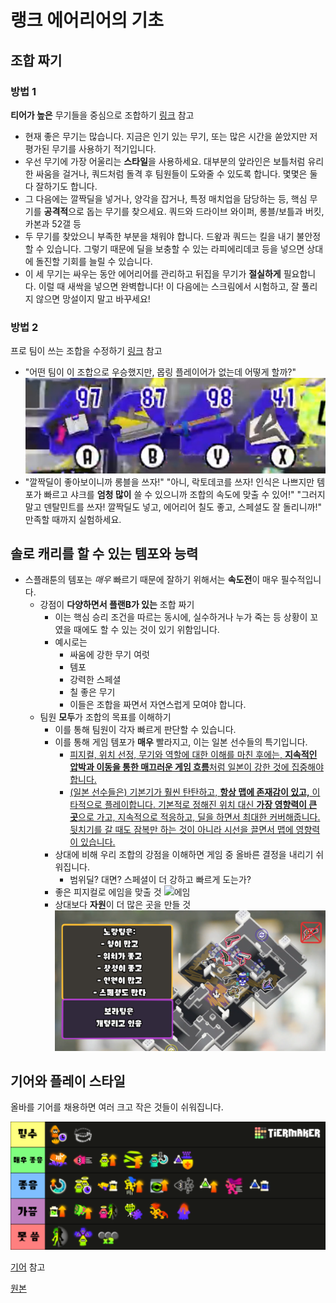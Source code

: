 # 랭크 에어리어의 기초

## 조합 짜기

### 방법 1

**티어가 높은** 무기들을 중심으로 조합하기
[링크](https://x.com/PinkPuffyPastry/status/1842952877108756626) 참고

- 현재 좋은 무기는 많습니다. 지금은 인기 있는 무기, 또는 많은 시간을 쏟았지만 저평가된 무기를 사용하기 적기입니다.
- 우선 무기에 가장 어울리는 **스타일**을 사용하세요. 대부분의 앞라인은 보틀처럼 유리한 싸움을 걸거나, 쿼드처럼 돌격 후 팀원들이 도와줄 수 있도록 합니다. 몇몇은 둘 다 잘하기도 합니다.
- 그 다음에는 깔짝딜을 넣거나, 양각을 잡거나, 특정 매치업을 담당하는 등, 핵심 무기를 **공격적**으로 돕는 무기를 찾으세요. 쿼드와 드라이브 와이퍼, 롱블/보틀과 버킷, 카본과 52갤 등
- 두 무기를 찾았으니 부족한 부분을 채워야 합니다. 드왚과 쿼드는 킬을 내기 불안정할 수 있습니다. 그렇기 때문에 딜을 보충할 수 있는 라피에리데코 등을 넣으면 상대에 돌진할 기회를 늘릴 수 있습니다.
- 이 세 무기는 싸우는 동안 에어리어를 관리하고 뒤집을 무기가 **절실하게** 필요합니다. 이럴 때 새싹을 넣으면 완벽합니다! 이 다음에는 스크림에서 시험하고, 잘 풀리지 않으면 망설이지 말고 바꾸세요!

### 방법 2

프로 팀이 쓰는 조합을 수정하기
[링크](https://bsky.app/profile/pinkpuffypastry.bsky.social/post/3l5whrxj6iv26) 참고

- "어떤 팀이 이 조합으로 우승했지만, 몹링 플레이어가 없는데 어떻게 할까?"
  ![몹링](./assets/chara.jpg)
- "깔짝딜이 좋아보이니까 롱블을 쓰자!" "아니, 락토데코를 쓰자! 인식은 나쁘지만 템포가 빠르고 샤크를 **엄청 많이** 쓸 수 있으니까 조합의 속도에 맞출 수 있어!" "그러지 말고 덴탈민트를 쓰자! 깔짝딜도 넣고, 에어리어 칠도 좋고, 스페셜도 잘 돌리니까!" 만족할 때까지 실험하세요.

## 솔로 캐리를 할 수 있는 템포와 능력

- 스플래툰의 템포는 _매우_ 빠르기 때문에 잘하기 위해서는 **속도전**이 매우 필수적입니다.
  - 강점이 **다양하면서 플랜B가 있는** 조합 짜기
    - 이는 핵심 승리 조건을 따르는 동시에, 실수하거나 누가 죽는 등 상황이 꼬였을 때에도 할 수 있는 것이 있기 위함입니다.
    - 예시로는
      - 싸움에 강한 무기 여럿
      - 템포
      - 강력한 스페셜
      - 칠 좋은 무기
      - 이들은 조합을 짜면서 자연스럽게 모여야 합니다.
  - 팀원 **모두**가 조합의 목표를 이해하기
    - 이를 통해 팀원이 각자 빠르게 판단할 수 있습니다.
    - 이를 통해 게임 템포가 **매우** 빨라지고, 이는 일본 선수들의 특기입니다.
      - [피지컬, 위치 선정, 무기와 역할에 대한 이해를 마친 후에는, **지속적인 압박과 이동을 통한 매끄러운 게임 흐름**처럼 일본이 강한 것에 집중해야 합니다.](https://x.com/Xenithvee/status/1826387362655731912)
      - [(일본 선수들은) 기본기가 훨씬 탄탄하고, **항상 맵에 존재감이 있고,** 이타적으로 플레이합니다. 기본적로 정해진 위치 대신 **가장 영향력이 큰 곳**으로 가고, 지속적으로 적응하고, 딜을 하면서 최대한 커버해줍니다. 뒷치기를 갈 때도 잠복만 하는 것이 아니라 시선을 끌면서 맵에 영향력이 있습니다.](https://bsky.app/profile/greyspl.bsky.social/post/3l5w3p7kbpr2k)
    - 상대에 비해 우리 조합의 강점을 이해하면 게임 중 올바른 결정을 내리기 쉬워집니다.
      - 범위딜? 대면? 스페셜이 더 강하고 빠르게 도는가?
    - 좋은 피지컬로 에임을 맞출 것
      ![에임]()
    - 상대보다 **자원**이 더 많은 곳을 만들 것
      ![자원](./assets/resources-kr.png)

## 기어와 플레이 스타일

올바를 기어를 채용하면 여러 크고 작은 것들이 쉬워집니다.

![기어](./assets/abilities-kr.png)

[기어](./Abilities.md) 참고

[원본](https://docs.google.com/document/d/1rXObdEACPItTrp2CMLoPr1WbHerHFiOWIjArmmMDdoE/edit?usp=sharing)
